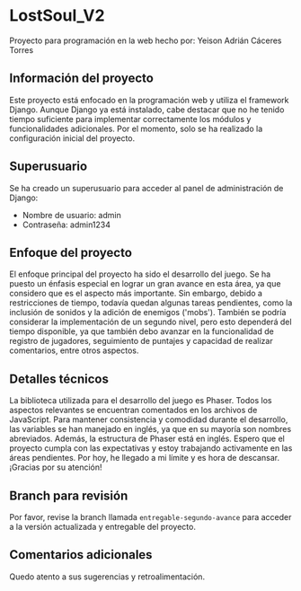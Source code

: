 # LostSoul_V2

Proyecto para programación en la web hecho por: Yeison Adrián Cáceres Torres

## Información del proyecto

Este proyecto está enfocado en la programación web y utiliza el framework Django. Aunque Django ya está instalado, cabe destacar que no he tenido tiempo suficiente para implementar correctamente los módulos y funcionalidades adicionales. Por el momento, solo se ha realizado la configuración inicial del proyecto.

## Superusuario

Se ha creado un superusuario para acceder al panel de administración de Django:
- Nombre de usuario: admin
- Contraseña: admin1234

## Enfoque del proyecto

El enfoque principal del proyecto ha sido el desarrollo del juego. Se ha puesto un énfasis especial en lograr un gran avance en esta área, ya que considero que es el aspecto más importante. Sin embargo, debido a restricciones de tiempo, todavía quedan algunas tareas pendientes, como la inclusión de sonidos y la adición de enemigos ('mobs'). También se podría considerar la implementación de un segundo nivel, pero esto dependerá del tiempo disponible, ya que también debo avanzar en la funcionalidad de registro de jugadores, seguimiento de puntajes y capacidad de realizar comentarios, entre otros aspectos.

## Detalles técnicos

La biblioteca utilizada para el desarrollo del juego es Phaser. Todos los aspectos relevantes se encuentran comentados en los archivos de JavaScript. Para mantener consistencia y comodidad durante el desarrollo, las variables se han manejado en inglés, ya que en su mayoría son nombres abreviados. Además, la estructura de Phaser está en inglés. Espero que el proyecto cumpla con las expectativas y estoy trabajando activamente en las áreas pendientes. Por hoy, he llegado a mi límite y es hora de descansar. ¡Gracias por su atención!

## Branch para revisión

Por favor, revise la branch llamada `entregable-segundo-avance` para acceder a la versión actualizada y entregable del proyecto.

## Comentarios adicionales

Quedo atento a sus sugerencias y retroalimentación.

